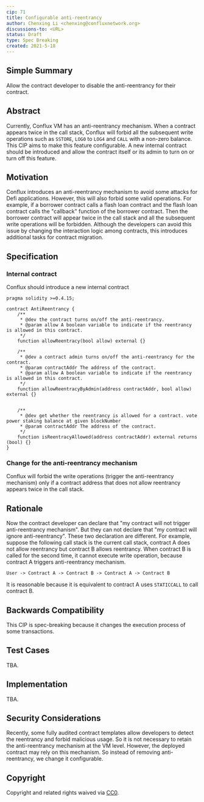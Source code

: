 ```yaml
---
cip: 71
title: Configurable anti-reentrancy
author: Chenxing Li <chenxing@confluxnetwork.org>
discussions-to: <URL>
status: Draft
type: Spec Breaking
created: 2021-5-18
---
```


## Simple Summary
Allow the contract developer to disable the anti-reentrancy for their contract. 

## Abstract
Currently, Conflux VM has an anti-reentrancy mechanism. When a contract appears twice in the call stack, Conflux will forbid all the subsequent write operations such as `SSTORE`, `LOG0` to `LOG4` and `CALL` with a non-zero balance. This CIP aims to make this feature configurable. A new internal contract should be introduced and allow the contract itself or its admin to turn on or turn off this feature. 

## Motivation
Conflux introduces an anti-reentrancy mechanism to avoid some attacks for Defi applications. However, this will also forbid some valid operations. For example, if a borrower contract calls a flash loan contract and the flash loan contract calls the "callback" function of the borrower contract. Then the borrower contract will appear twice in the call stack and all the subsequent write operations will be forbidden. Although the developers can avoid this issue by changing the interaction logic among contracts, this introduces additional tasks for contract migration.

## Specification

### Internal contract

Conflux should introduce a new internal contract 

```
pragma solidity >=0.4.15;

contract AntiReentrancy {
    /**
     * @dev the contract turns on/off the anti-reentrancy. 
     * @param allow A boolean variable to indicate if the reentrancy is allowed in this contract.
     */
    function allowReentracy(bool allow) external {}

    /**
     * @dev a contract admin turns on/off the anti-reentrancy for the contract. 
     * @param contractAddr The address of the contract. 
     * @param allow A boolean variable to indicate if the reentrancy is allowed in this contract.
     */
    function allowReentracyByAdmin(address contractAddr, bool allow) external {}


    /**
     * @dev get whether the reentrancy is allowed for a contract. vote power staking balance at given blockNumber
     * @param contractAddr The address of the contract. 
     */
    function isReentracyAllowed(address contractAddr) external returns (bool) {}
}
```

### Change for the anti-reentrancy mechanism

Conflux will forbid the write operations (trigger the anti-reentrancy mechanism) only if a contract address that does not allow reentrancy appears twice in the call stack.

## Rationale

Now the contract developer can declare that "my contract will not trigger anti-reentrancy mechanism". But they can not declare that "my contract will ignore anti-reentrancy". These two declaration are different. For example, suppose the following call stack is the current call stack, contract A does not allow reentrancy but contract B allows reentrancy. When contract B is called for the second time, it cannot execute write operation, because contract A triggers anti-reentrancy mechanism. 

```
User -> Contract A -> Contract B -> Contract A -> Contract B
```

It is reasonable because it is equivalent to contract A uses `STATICCALL` to call contract B.


## Backwards Compatibility

This CIP is spec-breaking because it changes the execution process of some transactions. 

## Test Cases
TBA.

## Implementation
TBA.

## Security Considerations
Recently, some fully audited contract templates allow developers to detect the reentrancy and forbid malicious usage. So it is not necessary to retain the anti-reentrancy mechanism at the VM level. However, the deployed contract may rely on this mechanism. So instead of removing anti-reentrancy, we change it configurable. 


## Copyright
Copyright and related rights waived via [CC0](https://creativecommons.org/publicdomain/zero/1.0/).
